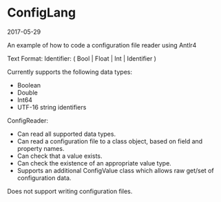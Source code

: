 # ConfigLang

2017-05-29

An example of how to code a configuration file reader using Antlr4

Text Format:
Identifier: ( Bool | Float | Int | Identifier )

Currently supports the following data types:
* Boolean
* Double
* Int64
* UTF-16 string identifiers

ConfigReader:
* Can read all supported data types.
* Can read a configuration file to a class object, based on field and property names.
* Can check that a value exists.
* Can check the existence of an appropriate value type.
* Supports an additional ConfigValue class which allows raw get/set of configuration data.

Does not support writing configuration files.
